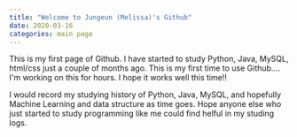 ```yaml
---
title: "Welcome to Jungeun (Melissa)'s Github"
date: 2020-03-16
categories: main page
---
```

This is my first page of Github.
I have started to study Python, Java, MySQL, html/css just a couple of months ago.
This is my first time to use Github.... I'm working on this for hours. I hope it works well this time!!

I would record my studying history of Python, Java, MySQL, and hopefully Machine Learning and data structure as time goes.
Hope anyone else who just started to study programming like me could find helful in my studing logs.

